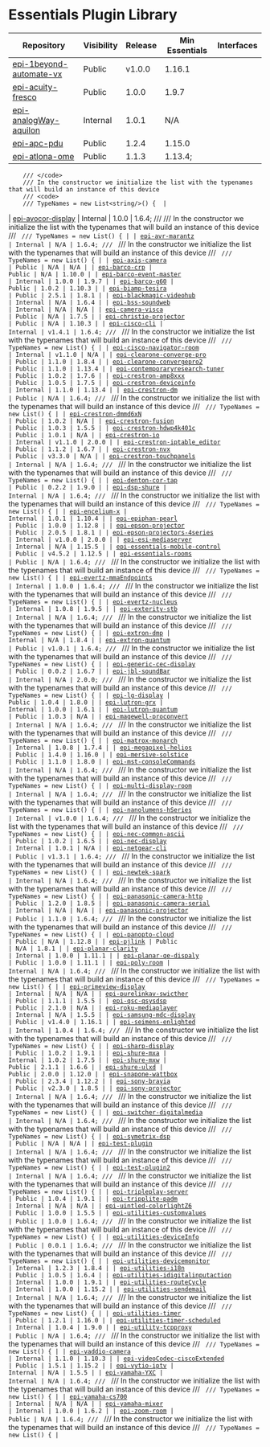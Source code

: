 # Essentials Plugin Library

| Repository                          | Visibility | Release | Min Essentials | Interfaces |
|-------------------------------------|------------|---------|----------------|------------|
| [epi-1beyond-automate-vx](https://github.com/PepperDash/epi-1beyond-automate-vx) | Public | v1.0.0 | 1.16.1 |
| [epi-acuity-fresco](https://github.com/PepperDash/epi-acuity-fresco) | Public | 1.0.0 | 1.9.7 |
| [epi-analogWay-aquilon](https://github.com/PepperDash/epi-analogWay-aquilon) | Internal | 1.0.1 | N/A |
| [epi-apc-pdu](https://github.com/PepperDash/epi-apc-pdu) | Public | 1.2.4 | 1.15.0 |
| [epi-atlona-ome](https://github.com/PepperDash/epi-atlona-ome) | Public | 1.1.3 | 1.13.4;
        /// </code>
		/// In the constructor we initialize the list with the typenames that will build an instance of this device
        /// <code>
		/// TypeNames = new List<string/>() {  |
| [epi-avocor-display](https://github.com/PepperDash/epi-avocor-display) | Internal | 1.0.0 | 1.6.4;
        /// </code>
		/// In the constructor we initialize the list with the typenames that will build an instance of this device
        /// <code>
		/// TypeNames = new List<string>() {  |
| [epi-avr-marantz](https://github.com/PepperDash/epi-avr-marantz) | Internal | N/A | 1.6.4;
        /// </code>
		/// In the constructor we initialize the list with the typenames that will build an instance of this device
        /// <code>
		/// TypeNames = new List<string>() {  |
| [epi-axis-camera](https://github.com/PepperDash/epi-axis-camera) | Public | N/A | N/A |
| [epi-barco-crp](https://github.com/PepperDash/epi-barco-crp) | Public | N/A | 1.10.0 |
| [epi-barco-event-master](https://github.com/PepperDash/epi-barco-event-master) | Internal | 1.0.0 | 1.9.7 |
| [epi-barco-g60](https://github.com/PepperDash/epi-barco-g60) | Public | 1.0.2 | 1.10.3 |
| [epi-biamp-tesira](https://github.com/PepperDash/epi-biamp-tesira) | Public | 2.5.1 | 1.8.1 |
| [epi-blackmagic-videohub](https://github.com/PepperDash/epi-blackmagic-videohub) | Internal | N/A | 1.6.4 |
| [epi-bss-soundweb](https://github.com/PepperDash/epi-bss-soundweb) | Internal | N/A | N/A |
| [epi-camera-visca](https://github.com/PepperDash/epi-camera-visca) | Public | N/A | 1.7.5 |
| [epi-christie-projector](https://github.com/PepperDash/epi-christie-projector) | Public | N/A | 1.10.3 |
| [epi-cisco-cli](https://github.com/PepperDash/epi-cisco-cli) | Internal | v1.4.1 | 1.6.4;
        /// </code>
        /// In the constructor we initialize the list with the typenames that will build an instance of this device
        /// <code>
        /// TypeNames = new List<string>() {  |
| [epi-cisco-navigator-room](https://github.com/PepperDash/epi-cisco-navigator-room) | Internal | v1.1.0 | N/A |
| [epi-clearone-converge-pro](https://github.com/PepperDash/epi-clearone-converge-pro) | Public | 1.1.0 | 1.8.4 |
| [epi-clearone-convergepro2](https://github.com/PepperDash/epi-clearone-convergepro2) | Public | 1.1.0 | 1.13.4 |
| [epi-contemporaryresearch-tuner](https://github.com/PepperDash/epi-contemporaryresearch-tuner) | Public | 1.0.2 | 1.7.6 |
| [epi-crestron-amp8xxx](https://github.com/PepperDash/epi-crestron-amp8xxx) | Public | 1.0.5 | 1.7.5 |
| [epi-crestron-deviceinfo](https://github.com/PepperDash/epi-crestron-deviceinfo) | Internal | 1.1.0 | 1.13.4 |
| [epi-crestron-dm](https://github.com/PepperDash/epi-crestron-dm) | Public | N/A | 1.6.4;
        /// </code>
		/// In the constructor we initialize the list with the typenames that will build an instance of this device
        /// <code>
		/// TypeNames = new List<string>() {  |
| [epi-crestron-dmmd6xN](https://github.com/PepperDash/epi-crestron-dmmd6xN) | Public | 1.0.2 | N/A |
| [epi-crestron-fusion](https://github.com/PepperDash/epi-crestron-fusion) | Public | 1.0.3 | 1.5.5 |
| [epi-crestron-hdwp4k401c](https://github.com/PepperDash/epi-crestron-hdwp4k401c) | Public | 1.0.1 | N/A |
| [epi-crestron-io](https://github.com/PepperDash/epi-crestron-io) | Internal | v1.1.0 | 2.0.0 |
| [epi-crestron-iptable_editor](https://github.com/PepperDash/epi-crestron-iptable_editor) | Public | 1.1.2 | 1.6.7 |
| [epi-crestron-nvx](https://github.com/PepperDash/epi-crestron-nvx) | Public | v3.3.0 | N/A |
| [epi-crestron-touchpanels](https://github.com/PepperDash/epi-crestron-touchpanels) | Internal | N/A | 1.6.4;
        /// </code>
        /// In the constructor we initialize the list with the typenames that will build an instance of this device
        /// <code>
        /// TypeNames = new List<string>() {  |
| [epi-denton-cor-tap](https://github.com/PepperDash/epi-denton-cor-tap) | Public | 0.2.2 | 1.9.0 |
| [epi-dsp-shure](https://github.com/PepperDash/epi-dsp-shure) | Internal | N/A | 1.6.4;
        /// </code>
		/// In the constructor we initialize the list with the typenames that will build an instance of this device
        /// <code>
		/// TypeNames = new List<string>() {  |
| [epi-encelium-x](https://github.com/PepperDash/epi-encelium-x) | Internal | 1.0.1 | 1.10.4 |
| [epi-epiphan-pearl](https://github.com/PepperDash/epi-epiphan-pearl) | Public | 1.0.0 | 1.12.8 |
| [epi-epson-projector](https://github.com/PepperDash/epi-epson-projector) | Public | 2.0.5 | 1.8.1 |
| [epi-epson-projectors-4series](https://github.com/PepperDash/epi-epson-projectors-4series) | Internal | v1.0.0 | 2.0.0 |
| [epi-esi-mediaserver](https://github.com/PepperDash/epi-esi-mediaserver) | Internal | N/A | 1.15.5 |
| [epi-essentials-mobile-control](https://github.com/PepperDash/epi-essentials-mobile-control) | Public | v4.5.2 | 1.12.5 |
| [epi-essentials-rooms](https://github.com/PepperDash/epi-essentials-rooms) | Public | N/A | 1.6.4;
        /// </code>
		/// In the constructor we initialize the list with the typenames that will build an instance of this device
        /// <code>
		/// TypeNames = new List<string>() {  |
| [epi-evertz-mmaEndpoints](https://github.com/PepperDash/epi-evertz-mmaEndpoints) | Internal | 1.0.0 | 1.6.4;
        /// </code>
		/// In the constructor we initialize the list with the typenames that will build an instance of this device
        /// <code>
		/// TypeNames = new List<string>() {  |
| [epi-evertz-nucleus](https://github.com/PepperDash/epi-evertz-nucleus) | Internal | 1.0.8 | 1.9.5 |
| [epi-exterity-stb](https://github.com/PepperDash/epi-exterity-stb) | Internal | N/A | 1.6.4;
        /// </code>
		/// In the constructor we initialize the list with the typenames that will build an instance of this device
        /// <code>
		/// TypeNames = new List<string>() {  |
| [epi-extron-dmp](https://github.com/PepperDash/epi-extron-dmp) | Internal | N/A | 1.8.4 |
| [epi-extron-quantum](https://github.com/PepperDash/epi-extron-quantum) | Public | v1.0.1 | 1.6.4;
        /// </code>
        /// In the constructor we initialize the list with the typenames that will build an instance of this device
        /// <code>
        /// TypeNames = new List<string>() {  |
| [epi-generic-cec-display](https://github.com/PepperDash/epi-generic-cec-display) | Public | 0.0.2 | 1.6.7 |
| [epi-jbl-soundBar](https://github.com/PepperDash/epi-jbl-soundBar) | Internal | N/A | 2.0.0;
        /// </code>
		/// In the constructor we initialize the list with the typenames that will build an instance of this device
        /// <code>
		/// TypeNames = new List<string>() {  |
| [epi-lg-display](https://github.com/PepperDash/epi-lg-display) | Public | 1.0.4 | 1.8.0 |
| [epi-lutron-grx](https://github.com/PepperDash/epi-lutron-grx) | Internal | 1.0.0 | 1.6.1 |
| [epi-lutron-quantum](https://github.com/PepperDash/epi-lutron-quantum) | Public | 1.0.3 | N/A |
| [epi-magewell-proconvert](https://github.com/PepperDash/epi-magewell-proconvert) | Internal | N/A | 1.6.4;
        /// </code>
        /// In the constructor we initialize the list with the typenames that will build an instance of this device
        /// <code>
        /// TypeNames = new List<string>() {  |
| [epi-matrox-monarch](https://github.com/PepperDash/epi-matrox-monarch) | Internal | 1.0.8 | 1.7.4 |
| [epi-megapixel-helios](https://github.com/PepperDash/epi-megapixel-helios) | Public | 1.4.0 | 1.16.0 |
| [epi-mersive-solstice](https://github.com/PepperDash/epi-mersive-solstice) | Public | 1.1.0 | 1.8.0 |
| [epi-mst-consoleCommands](https://github.com/PepperDash/epi-mst-consoleCommands) | Internal | N/A | 1.6.4;
        /// </code>
		/// In the constructor we initialize the list with the typenames that will build an instance of this device
        /// <code>
		/// TypeNames = new List<string>() {  |
| [epi-multi-display-room](https://github.com/PepperDash/epi-multi-display-room) | Internal | N/A | 1.6.4;
        /// </code>
		/// In the constructor we initialize the list with the typenames that will build an instance of this device
        /// <code>
		/// TypeNames = new List<string>() {  |
| [epi-nanolumens-hSeries](https://github.com/PepperDash/epi-nanolumens-hSeries) | Internal | v1.0.0 | 1.6.4;
        /// </code>
        /// In the constructor we initialize the list with the typenames that will build an instance of this device
        /// <code>
        /// TypeNames = new List<string>() {  |
| [epi-nec-common-ascii](https://github.com/PepperDash/epi-nec-common-ascii) | Public | 1.0.2 | 1.6.5 |
| [epi-nec-display](https://github.com/PepperDash/epi-nec-display) | Internal | 1.0.1 | N/A |
| [epi-netgear-cli](https://github.com/PepperDash/epi-netgear-cli) | Public | v1.3.1 | 1.6.4;
        /// </code>
        /// In the constructor we initialize the list with the typenames that will build an instance of this device
        /// <code>
        /// TypeNames = new List<string>() {  |
| [epi-newtek-spark](https://github.com/PepperDash/epi-newtek-spark) | Internal | N/A | 1.6.4;
        /// </code>
		/// In the constructor we initialize the list with the typenames that will build an instance of this device
        /// <code>
		/// TypeNames = new List<string>() {  |
| [epi-panasonic-camera-http](https://github.com/PepperDash/epi-panasonic-camera-http) | Public | 1.2.0 | 1.8.5 |
| [epi-panasonic-camera-serial](https://github.com/PepperDash/epi-panasonic-camera-serial) | Internal | N/A | N/A |
| [epi-panasonic-projector](https://github.com/PepperDash/epi-panasonic-projector) | Public | 1.1.0 | 1.6.4;
        /// </code>
		/// In the constructor we initialize the list with the typenames that will build an instance of this device
        /// <code>
		/// TypeNames = new List<string>() {  |
| [epi-panopto-cloud](https://github.com/PepperDash/epi-panopto-cloud) | Public | N/A | 1.12.8 |
| [epi-pjlink](https://github.com/PepperDash/epi-pjlink) | Public | N/A | 1.8.1 |
| [epi-planar-clarity](https://github.com/PepperDash/epi-planar-clarity) | Internal | 1.0.0 | 1.11.1 |
| [epi-planar-qe-dispaly](https://github.com/PepperDash/epi-planar-qe-dispaly) | Public | 1.0.0 | 1.11.1 |
| [epi-poly-room](https://github.com/PepperDash/epi-poly-room) | Internal | N/A | 1.6.4;
        /// </code>
		/// In the constructor we initialize the list with the typenames that will build an instance of this device
        /// <code>
		/// TypeNames = new List<string>() {  |
| [epi-primeview-display](https://github.com/PepperDash/epi-primeview-display) | Internal | N/A | N/A |
| [epi-purelinkav-swicther](https://github.com/PepperDash/epi-purelinkav-swicther) | Public | 1.1.1 | 1.5.5 |
| [epi-qsc-qsysdsp](https://github.com/PepperDash/epi-qsc-qsysdsp) | Public | 2.1.0 | N/A |
| [epi-roku-mediaplayer](https://github.com/PepperDash/epi-roku-mediaplayer) | Internal | N/A | 1.5.5 |
| [epi-samsung-mdc-display](https://github.com/PepperDash/epi-samsung-mdc-display) | Public | v1.4.0 | 1.16.1 |
| [epi-seimens-enlighted](https://github.com/PepperDash/epi-seimens-enlighted) | Internal | 1.0.4 | 1.6.4;
        /// </code>
		/// In the constructor we initialize the list with the typenames that will build an instance of this device
        /// <code>
		/// TypeNames = new List<string>() {  |
| [epi-sharp-display](https://github.com/PepperDash/epi-sharp-display) | Public | 1.0.2 | 1.9.1 |
| [epi-shure-mxa](https://github.com/PepperDash/epi-shure-mxa) | Internal | 1.0.2 | 1.7.5 |
| [epi-shure-mxw](https://github.com/PepperDash/epi-shure-mxw) | Public | 2.1.1 | 1.6.6 |
| [epi-shure-ulxd](https://github.com/PepperDash/epi-shure-ulxd) | Public | 2.0.0 | 1.12.0 |
| [epi-snapone-wattbox](https://github.com/PepperDash/epi-snapone-wattbox) | Public | 2.3.4 | 1.12.2 |
| [epi-sony-bravia](https://github.com/PepperDash/epi-sony-bravia) | Public | v2.3.0 | 1.8.5 |
| [epi-sony-projector](https://github.com/PepperDash/epi-sony-projector) | Internal | N/A | 1.6.4;
        /// </code>
		/// In the constructor we initialize the list with the typenames that will build an instance of this device
        /// <code>
		/// TypeNames = new List<string>() {  |
| [epi-switcher-digitalmedia](https://github.com/PepperDash/epi-switcher-digitalmedia) | Internal | N/A | 1.6.4;
        /// </code>
		/// In the constructor we initialize the list with the typenames that will build an instance of this device
        /// <code>
		/// TypeNames = new List<string>() {  |
| [epi-symetrix-dsp](https://github.com/PepperDash/epi-symetrix-dsp) | Public | N/A | N/A |
| [epi-test-plugin](https://github.com/PepperDash/epi-test-plugin) | Internal | N/A | 1.6.4;
        /// </code>
		/// In the constructor we initialize the list with the typenames that will build an instance of this device
        /// <code>
		/// TypeNames = new List<string>() {  |
| [epi-test-plugin2](https://github.com/PepperDash/epi-test-plugin2) | Internal | N/A | 1.6.4;
        /// </code>
		/// In the constructor we initialize the list with the typenames that will build an instance of this device
        /// <code>
		/// TypeNames = new List<string>() {  |
| [epi-tripleplay-server](https://github.com/PepperDash/epi-tripleplay-server) | Public | 1.0.4 | 1.9.1 |
| [epi-tripplite-padm](https://github.com/PepperDash/epi-tripplite-padm) | Internal | N/A | N/A |
| [epi-uintled-colorlightZ6](https://github.com/PepperDash/epi-uintled-colorlightZ6) | Public | 1.0.0 | 1.5.5 |
| [epi-utilities-customvalues](https://github.com/PepperDash/epi-utilities-customvalues) | Public | 1.0.0 | 1.6.4;
        /// </code>
		/// In the constructor we initialize the list with the typenames that will build an instance of this device
        /// <code>
		/// TypeNames = new List<string>() {  |
| [epi-utilities-deviceInfo](https://github.com/PepperDash/epi-utilities-deviceInfo) | Public | 0.0.1 | 1.6.4;
        /// </code>
		/// In the constructor we initialize the list with the typenames that will build an instance of this device
        /// <code>
		/// TypeNames = new List<string>() {  |
| [epi-utilities-devicemonitor](https://github.com/PepperDash/epi-utilities-devicemonitor) | Internal | 1.2.3 | 1.8.4 |
| [epi-utilities-i18n](https://github.com/PepperDash/epi-utilities-i18n) | Public | 1.0.5 | 1.6.4 |
| [epi-utilities-idigitalinputaction](https://github.com/PepperDash/epi-utilities-idigitalinputaction) | Internal | 1.0.0 | 1.9.1 |
| [epi-utilities-routeCycle](https://github.com/PepperDash/epi-utilities-routeCycle) | Internal | 1.0.0 | 1.15.2 |
| [epi-utilities-sendemail](https://github.com/PepperDash/epi-utilities-sendemail) | Internal | N/A | 1.6.4;
        /// </code>
		/// In the constructor we initialize the list with the typenames that will build an instance of this device
        /// <code>
		/// TypeNames = new List<string>() {  |
| [epi-utilities-timer](https://github.com/PepperDash/epi-utilities-timer) | Public | 1.2.1 | 1.16.0 |
| [epi-utilities-timer-scheduled](https://github.com/PepperDash/epi-utilities-timer-scheduled) | Internal | 1.0.4 | 1.9.0 |
| [epi-utility-tcpproxy](https://github.com/PepperDash/epi-utility-tcpproxy) | Public | N/A | 1.6.4;
        /// </code>
		/// In the constructor we initialize the list with the typenames that will build an instance of this device
        /// <code>
		/// TypeNames = new List<string>() {  |
| [epi-vaddio-camera](https://github.com/PepperDash/epi-vaddio-camera) | Internal | 1.1.0 | 1.10.3 |
| [epi-videoCodec-ciscoExtended](https://github.com/PepperDash/epi-videoCodec-ciscoExtended) | Public | 1.5.1 | 1.15.2 |
| [epi-vytio-iptv](https://github.com/PepperDash/epi-vytio-iptv) | Internal | N/A | 1.5.5 |
| [epi-yamaha-YXC](https://github.com/PepperDash/epi-yamaha-YXC) | Internal | N/A | 1.6.4;
        /// </code>
		/// In the constructor we initialize the list with the typenames that will build an instance of this device
        /// <code>
		/// TypeNames = new List<string>() {  |
| [epi-yamaha-cs700](https://github.com/PepperDash/epi-yamaha-cs700) | Internal | N/A | N/A |
| [epi-yamaha-mixer](https://github.com/PepperDash/epi-yamaha-mixer) | Internal | 1.0.0 | 1.6.2 |
| [epi-zoom-room](https://github.com/PepperDash/epi-zoom-room) | Public | N/A | 1.6.4;
        /// </code>
		/// In the constructor we initialize the list with the typenames that will build an instance of this device
        /// <code>
		/// TypeNames = new List<string>() {  |
